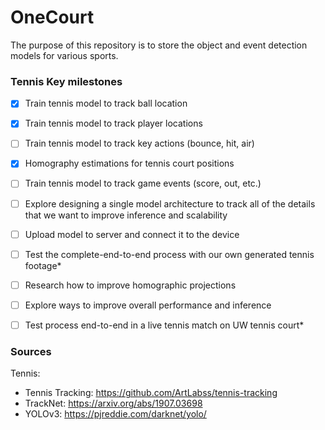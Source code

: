 # OneCourt

The purpose of this repository is to store the object and event detection models for various sports.


### Tennis Key milestones
 - [X] Train tennis model to track ball location
 - [X] Train tennis model to track player locations
 - [ ] Train tennis model to track key actions (bounce, hit, air)
 - [X] Homography estimations for tennis court positions
 - [ ] Train tennis model to track game events (score, out, etc.)
 - [ ] Explore designing a single model architecture to track all of the details that we want to improve inference and scalability
 - [ ] Upload model to server and connect it to the device
 - [ ] Test the complete-end-to-end process with our own generated tennis footage*
 - [ ] Research how to improve homographic projections
 - [ ] Explore ways to improve overall performance and inference
 - [ ] Test process end-to-end in a live tennis match on UW tennis court*


### Sources
Tennis: 
* Tennis Tracking: https://github.com/ArtLabss/tennis-tracking 
* TrackNet: https://arxiv.org/abs/1907.03698 
* YOLOv3: https://pjreddie.com/darknet/yolo/ 
